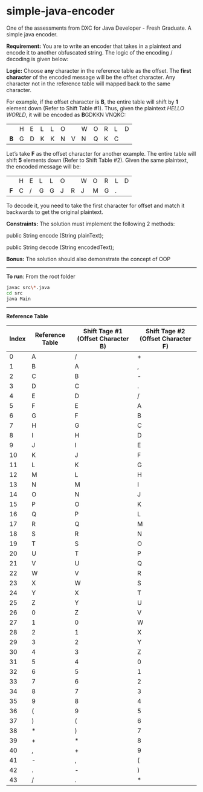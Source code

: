 # simple-java-encoder
One of the assessments from DXC for Java Developer - Fresh Graduate. A simple java encoder.

**Requirement:**
You are to write an encoder that takes in a plaintext and
encode it to another obfuscated string. The logic of the
encoding / decoding is given below:

**Logic:**
Choose **any** character in the reference table as the offset.
The **first character** of the encoded message will be the
offset character. Any character not in the reference table
will mapped back to the same character.

For example, if the offset character is **B**, the entire table
will shift by **1** element down (Refer to Shift Table #1).
Thus, given the plaintext *HELLO WORLD*, it will be
encoded as **B**GDKKN VNQKC:

|  |  |  |  |  |  |  |  |  |  |  |  |
| --- | --- | --- | --- | --- | --- | --- | --- | --- | --- | --- | --- |
|  | H | E | L | L | O |  | W | O | R | L | D |
| **B** | G | D | K | K | N | V | N | Q | K | C |

Let’s take **F** as the offset character for another example.
The entire table will shift **5** elements down (Refer to Shift
Table #2). Given the same plaintext, the encoded
message will be:

|  |  |  |  |  |  |  |  |  |  |  |  |
| --- | --- | --- | --- | --- | --- | --- | --- | --- | --- | --- | --- |
|  | H | E | L | L | O |  | W | O | R | L | D |
| **F** | C | / | G | G | J | R | J | M | G | . |

To decode it, you need to take the first character for
offset and match it backwards to get the original
plaintext.

**Constraints:**
The solution must implement the following 2 methods:

public String encode (String plainText);

public String decode (String encodedText);

**Bonus:**
The solution should also demonstrate the concept of
OOP

---

**To run**: From the root folder
```sh
javac src\*.java
cd src
java Main
```

---

**Reference Table**

| Index | Reference Table | Shift Tage #1 (Offset Character **B**) | Shift Tage #2 (Offset Character **F**) |
| --- | --- | --- | --- |
| 0 | A | / | + |
| 1 | B | A | , |
| 2 | C | B | - |
| 3 | D | C | . |
| 4 | E | D | / |
| 5 | F | E | A |
| 6 | G | F | B |
| 7 | H | G | C |
| 8 | I | H | D |
| 9 | J | I | E |
| 10 | K | J | F |
| 11 | L | K | G |
| 12 | M | L | H |
| 13 | N | M | I |
| 14 | O | N | J |
| 15 | P | O | K |
| 16 | Q | P | L |
| 17 | R | Q | M |
| 18 | S | R | N |
| 19 | T | S | O |
| 20 | U | T | P |
| 21 | V | U | Q |
| 22 | W | V | R |
| 23 | X | W | S |
| 24 | Y | X | T |
| 25 | Z | Y | U |
| 26 | 0 | Z | V |
| 27 | 1 | 0 | W |
| 28 | 2 | 1 | X |
| 29 | 3 | 2 | Y |
| 30 | 4 | 3 | Z |
| 31 | 5 | 4 | 0 |
| 32 | 6 | 5 | 1 |
| 33 | 7 | 6 | 2 |
| 34 | 8 | 7 | 3 |
| 35 | 9 | 8 | 4 |
| 36 | ( | 9 | 5 |
| 37 | ) | ( | 6 |
| 38 | * | ) | 7 |
| 39 | + | * | 8 |
| 40 | , | + | 9 |
| 41 | - | , | ( |
| 42 | . | - | ) |
| 43 | / | . | * |

